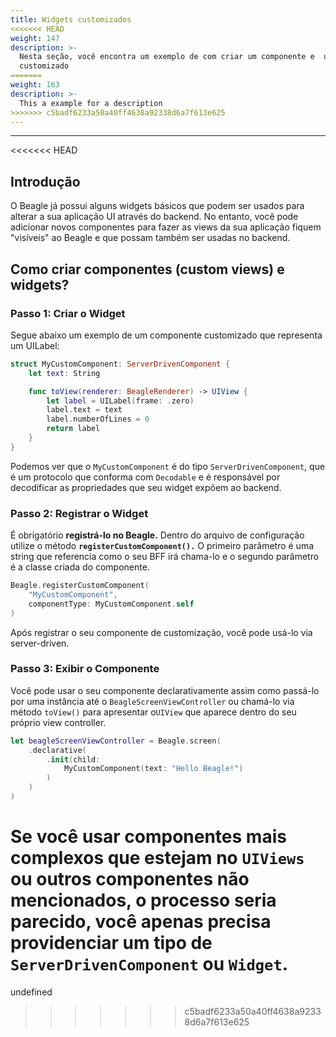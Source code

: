 ```yaml
---
title: Widgets customizados
<<<<<<< HEAD
weight: 147
description: >-
  Nesta seção, você encontra um exemplo de com criar um componente e  um widget
  customizado
=======
weight: 163
description: >-
  This a example for a description
>>>>>>> c5badf6233a50a40ff4638a92338d6a7f613e625
---
```


---

<<<<<<< HEAD
## Introdução

O Beagle já possui alguns widgets básicos que podem ser usados para alterar a sua aplicação UI através do backend. No entanto, você pode adicionar novos componentes para fazer as views da sua aplicação fiquem "visíveis" ao Beagle e que possam também ser usadas no backend. 

## Como criar componentes \(custom views\) e widgets?

### Passo 1: Criar o Widget

Segue abaixo um exemplo de um componente customizado que representa um UILabel:

```swift
struct MyCustomComponent: ServerDrivenComponent {
    let text: String

    func toView(renderer: BeagleRenderer) -> UIView {
        let label = UILabel(frame: .zero)
        label.text = text
        label.numberOfLines = 0
        return label
    }
}
```

Podemos ver que o `MyCustomComponent` é do tipo `ServerDrivenComponent`, que é um protocolo que conforma com `Decodable` e é responsável por decodificar as propriedades que seu widget expõem ao backend.

### Passo 2: Registrar o Widget

É obrigatório **registrá-lo no Beagle.** Dentro do arquivo de configuração utilize o método **`registerCustomComponent().`** O primeiro parâmetro é uma string que referencia como o seu BFF irá chama-lo e o segundo parâmetro é a classe criada do componente.

```swift
Beagle.registerCustomComponent(
    "MyCustomComponent",
    componentType: MyCustomComponent.self
)
```

Após registrar o seu componente de customização, você pode usá-lo  via server-driven.

### Passo 3: Exibir o Componente

Você pode usar o seu componente declarativamente assim como passá-lo por uma instância até o `BeagleScreenViewController` ou chamá-lo via método `toView()` para apresentar o`UIView` que aparece dentro do seu próprio view controller.

```swift
let beagleScreenViewController = Beagle.screen(
    .declarative(
        .init(child:
            MyCustomComponent(text: "Hello Beagle!")
        )
    )
)
```

Se você usar componentes mais complexos que estejam no  `UIViews` ou outros componentes não mencionados, o processo seria parecido, você apenas precisa providenciar um tipo de `ServerDrivenComponent` ou `Widget`.
=======
undefined
>>>>>>> c5badf6233a50a40ff4638a92338d6a7f613e625
